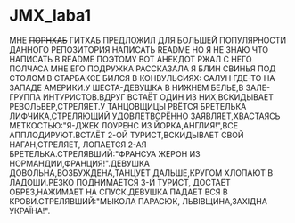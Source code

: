 # JMX_laba1
МНЕ <strike>ПОРНХАБ</strike> ГИТХАБ ПРЕДЛОЖИЛ ДЛЯ БОЛЬШЕЙ ПОПУЛЯРНОСТИ ДАННОГО РЕПОЗИТОРИЯ НАПИСАТЬ README НО Я НЕ ЗНАЮ ЧТО НАПИСАТЬ В README ПОЭТОМУ ВОТ АНЕКДОТ РЖАЛ С НЕГО ПОЛЧАСА МНЕ ЕГО ПОДРУЖКА РАССКАЗАЛА Я БЛИН СВИНЬЯ ПОД СТОЛОМ В СТАРБАКСЕ БИЛСЯ В КОНВУЛЬСИЯХ: САЛУН ГДЕ-ТО НА ЗАПАДЕ АМЕРИКИ.У ШЕСТА-ДЕВУШКА В НИЖНЕМ БЕЛЬЕ,В ЗАЛЕ-ГРУППА ИНТУРИСТОВ.ВДРУГ ВСТАЁТ ОДИН ИЗ НИХ,ВСКИДЫВАЕТ РЕВОЛЬВЕР,СТРЕЛЯЕТ.У ТАНЦОВЩИЦЫ РВЁТСЯ БРЕТЕЛЬКА ЛИФЧИКА,СТРЕЛЯЮЩИЙ УДОВЛЕТВОРЁННО ЗАЯВЛЯЕТ,ХВАСТАЯСЬ МЕТКОСТЬЮ:"Я-ДЖЕК ЛОУРЕНС ИЗ ЙОРКА,АНГЛИЯ!",ВСЕ АППЛОДИРУЮТ.ВСТАЁТ 2-ОЙ ТУРИСТ,ВСКИДЫВАЕТ СВОЙ НАГАН,СТРЕЛЯЕТ, ЛОПАЕТСЯ 2-АЯ БРЕТЕЛЬКА.СТРЕЛЯВШИЙ:"ФРАНСУА ЖЕРОН ИЗ НОРМАНДИИ,ФРАНЦИЯ!".ДЕВУШКА ДОВОЛЬНА,ВОЗБУЖДЕНА,ТАНЦУЕТ ДАЛЬШЕ,КРУГОМ ХЛОПАЮТ В ЛАДОШИ.РЕЗКО ПОДНИМАЕТСЯ 3-Й ТУРИСТ, ДОСТАЁТ ОБРЕЗ,НАЖИМАЕТ НА СПУСК,ДЕВУШКА ПАДАЕТ ВСЯ В КРОВИ.СТРЕЛЯВШИЙ:"МЫКОЛА ПАРАСЮК, ЛЬВІВЩИНА,ЗАХІДНА УКРАЇНА!".

